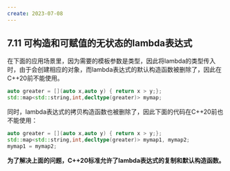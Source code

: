 ```yaml
---
create: 2023-07-08
---
```

## 7.11 可构造和可赋值的无状态的lambda表达式

​	在下面的应用场景里，因为需要的模板参数是类型，因此将lambda的类型传入时，由于会创建相应的对象，而lambda表达式的默认构造函数被删除了，因此在C++20前不能使用。

```C++
auto greater = [](auto x,auto y) { return x > y;};
std::map<std::string,int,decltype(greater)> mymap;
```

​	同时，lambda表达式的拷贝构造函数也被删除了，因此下面的代码在C++20前也不能使用：

```C++
auto greater = [](auto x,auto y) { return x > y;};
std::map<std::string,int,decltype(greater)> mymap1, mymap2;
mymap1 = mymap2;
```



​	**为了解决上面的问题，C++20标准允许了lambda表达式的复制和默认构造函数。**
